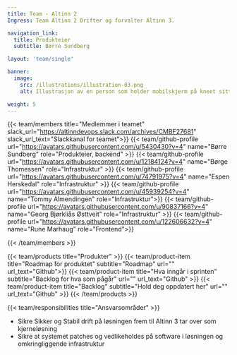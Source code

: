 ```yaml
---
title: Team - Altinn 2
Ingress: Team Altinn 2 Drifter og forvalter Altinn 3. 

navigation_link:
  title: Produkteier
  subtitle: Børre Sundberg

layout: 'team/single'

banner:
  image:
    src: /illustrations/illustration-03.png
    alt: Illustrasjon av en person som holder mobilskjerm på kneet sitt

weight: 5
---
```


{{< team/members title="Medlemmer i teamet" slack_url="https://altinndevops.slack.com/archives/CMBF27681" slack_url_text="Slackkanal for teamet">}}
{{< team/github-profile url="https://avatars.githubusercontent.com/u/5430430?v=4" name="Børre Sundberg" role="Produkteier, backend" >}}
{{< team/github-profile url="https://avatars.githubusercontent.com/u/12184124?v=4" name="Børge Thomessen" role="Infrastruktur" >}}
{{< team/github-profile url="https://avatars.githubusercontent.com/u/74791975?v=4" name="Espen Herskedal" role="Infrastruktur" >}}
{{< team/github-profile url="https://avatars.githubusercontent.com/u/45939254?v=4" name="Tommy Almendingen" role="Infrastruktur">}}
{{< team/github-profile url="https://avatars.githubusercontent.com/u/90837166?v=4" name="Georg Bjørkliås Østtveit" role="Infrastruktur" >}}
{{< team/github-profile url="https://avatars.githubusercontent.com/u/122606632?v=4" name="Rune Marhaug" role="Frontend">}}

{{< /team/members >}}

{{< team/products title="Produkter" >}}
{{< team/product-item title="Roadmap for produktet" subtitle="Roadmap" url="" url_text="Github">}}
{{< team/product-item title="Hva inngår i sprinten" subtitle="Backlog for hva som pågår" url="" url_text="Github" >}}
{{< team/product-item title="Backlog" subtitle="Hold deg oppdatert her" url="" url_text="Github" >}}
{{< /team/products >}}

{{< team/responsibilities title="Ansvarsområder" >}}

- Sikre Sikker og Stabil drift på løsningen frem til Altinn 3 tar over som kjerneløsning
- Sikre at systemet patches og vedlikeholdes på software i løsningen og omkringliggende infrastruktur

